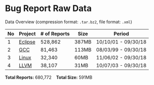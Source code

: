 # Bug Report Raw Data

Data Overview (compression format: `.tar.bz2`, file format: `.xml`)

| No | Project  | # of Reports | Size  | Period                  |
|----|----------|--------------|-------|--------------------------|
| 1  | [Eclipse](https://example.com/eclipse) | 528,862      | 387MB | 10/10/01 - 09/30/18 |
| 2  | [GCC](https://example.com/gcc)         | 81,463       | 113MB | 08/03/99 - 09/30/18 |
| 3  | [Linux](https://example.com/linux)     | 32,340       | 60MB  | 11/06/02 - 09/30/18 |
| 4  | [LLVM](https://example.com/llvm)       | 38,107       | 31MB  | 10/07/03 - 09/30/18 |

**Total Reports:** 680,772 &nbsp;&nbsp; **Total Size:** 591MB
